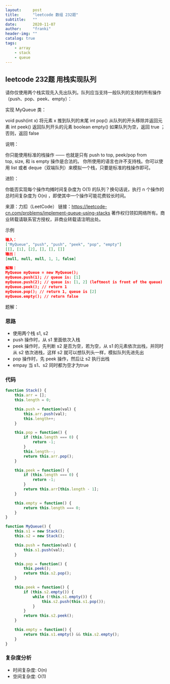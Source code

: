 ```yaml
---
layout:     post
title:      "leetcode 数组 232题"
subtitle:   ""
date:       2020-11-07
author:     "franki"
header-img: ""
catalog: true
tags:
    - array
    - stack
    - queue
---
```


## leetcode 232题 用栈实现队列

请你仅使用两个栈实现先入先出队列。队列应当支持一般队列的支持的所有操作（push、pop、peek、empty）：

实现 MyQueue 类：

void push(int x) 将元素 x 推到队列的末尾
int pop() 从队列的开头移除并返回元素
int peek() 返回队列开头的元素
boolean empty() 如果队列为空，返回 true ；否则，返回 false

说明：

你只能使用标准的栈操作 —— 也就是只有 push to top, peek/pop from top, size, 和 is empty 操作是合法的。
你所使用的语言也许不支持栈。你可以使用 list 或者 deque（双端队列）来模拟一个栈，只要是标准的栈操作即可。

进阶：

你能否实现每个操作均摊时间复杂度为 O(1) 的队列？换句话说，执行 n 个操作的总时间复杂度为 O(n) ，即使其中一个操作可能花费较长时间。

来源：力扣（LeetCode）
链接：<https://leetcode-cn.com/problems/implement-queue-using-stacks>
著作权归领扣网络所有。商业转载请联系官方授权，非商业转载请注明出处。

示例

```json
输入：
["MyQueue", "push", "push", "peek", "pop", "empty"]
[[], [1], [2], [], [], []]
输出：
[null, null, null, 1, 1, false]

解释：
MyQueue myQueue = new MyQueue();
myQueue.push(1); // queue is: [1]
myQueue.push(2); // queue is: [1, 2] (leftmost is front of the queue)
myQueue.peek(); // return 1
myQueue.pop(); // return 1, queue is [2]
myQueue.empty(); // return false
```

题解：

### 思路

- 使用两个栈 s1, s2
- push 操作时，从 s1 里面依次入栈
- peek 操作时，先判断 s2 是否为空，若为空，从 s1 的元素依次出栈，并同时从 s2 依次进栈，这样 s2 就可以想队列头一样，模拟队列先进先出
- pop 操作时，先 peek 操作，然后让 s2 执行出栈
- empay 当 s1、s2 同时都为空才为true

### 代码

```js
function Stack() {
    this.arr = [];
    this.length = 0;

    this.push = function(val) {
        this.arr.push(val);
        this.length++;
    }

    this.pop = function() {
        if (this.length === 0) {
            return -1;
        }
        this.length--;
        return this.arr.pop();
    }

    this.peek = function() {
        if (this.length === 0) {
            return -1;
        }
        return this.arr[this.length - 1];
    }

    this.empty = function() {
        return this.length === 0;
    }
}

function MyQueue() {
    this.s1 = new Stack();
    this.s2 = new Stack();

    this.push = function(val) {
        this.s1.push(val);
    }

    this.pop = function() {
        this.peek();
        return this.s2.pop();
    }

    this.peek = function() {
        if (this.s2.empty()) {
            while (!this.s1.empty()) {
                this.s2.push(this.s1.pop());
            }
        }
        return this.s2.peek();
    }

    this.empty = function() {
        return this.s1.empty() && this.s2.empty();
    }
}
```

### 复杂度分析

- 时间复杂度: O(n)
- 空间复杂度: O(1)
